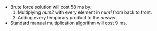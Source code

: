* Brute force solution will cost 58 ms by:
	1. 	Multiplying *num2* with every element in *num1* from back to front.
	2. 	Adding every temporary product to the *answer*.
* Standard manual multiplication algorithm will cost 9 ms.
